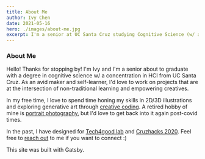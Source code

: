 ```yaml
---
title: About Me 
author: Ivy Chen 
date: 2021-05-16
hero: ./images/about-me.jpg
excerpt: I'm a senior at UC Santa Cruz studying Cognitive Science (w/ an emphasis on HCI)
---
```


### About Me 

Hello! Thanks for stopping by! I'm Ivy and I'm a senior about to graduate with a degree in cognitive science w/ a concentration in HCI from  UC Santa Cruz. As an avid maker and self-learner, I'd love to work on projects that are at the intersection of non-traditional learning and empowering creatives. 

In my free time, I love to spend time honing my skills in 2D/3D illustrations and exploring generative art through [creative coding](https://www.openprocessing.org/user/236304#sketches "creative coding"). A retired hobby of mine is [portrait photography](https://vsco.co/ivavay/gallery "portrait photography"), but I'd love to get back into it again post-covid times. 

In the past, I have designed for [Tech4good lab](https://tech4good.soe.ucsc.edu/ "Tech4good") and [Cruzhacks 2020](https://2020.cruzhacks.com/ "Cruzhacks"). Feel free to [reach out](mailto:ichen9@ucsc.edu "reach out") to me if you want to connect :)

This site was built with Gatsby. 


